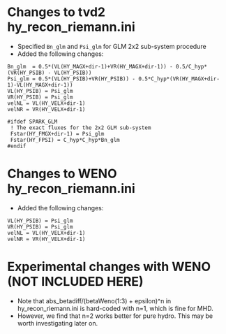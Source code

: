 # Changes to tvd2 hy_recon_riemann.ini
 - Specified ```Bn_glm``` and ```Psi_glm``` for GLM 2x2 sub-system procedure
 - Added the following changes:
```
Bn_glm  = 0.5*(VL(HY_MAGX+dir-1)+VR(HY_MAGX+dir-1)) - 0.5/C_hyp*(VR(HY_PSIB) - VL(HY_PSIB))
Psi_glm = 0.5*(VL(HY_PSIB)+VR(HY_PSIB)) - 0.5*C_hyp*(VR(HY_MAGX+dir-1)-VL(HY_MAGX+dir-1))
VL(HY_PSIB) = Psi_glm
VR(HY_PSIB) = Psi_glm
velNL = VL(HY_VELX+dir-1)
velNR = VR(HY_VELX+dir-1)
```

```
#ifdef SPARK_GLM
 ! The exact fluxes for the 2x2 GLM sub-system
 Fstar(HY_FMGX+dir-1) = Psi_glm
 Fstar(HY_FPSI) = C_hyp*C_hyp*Bn_glm
#endif
```

# Changes to WENO hy_recon_riemann.ini
 - Added the following changes:
```
VL(HY_PSIB) = Psi_glm
VR(HY_PSIB) = Psi_glm
velNL = VL(HY_VELX+dir-1)
velNR = VR(HY_VELX+dir-1)
```

# Experimental changes with WENO (NOT INCLUDED HERE)
 - Note that abs_betadiff/(betaWeno(1:3) + epsilon)^n in hy_recon_riemann.ini is hard-coded with n=1, which is fine for MHD.
 - However, we find that n=2 works better for pure hydro. This may be worth investigating later on.
